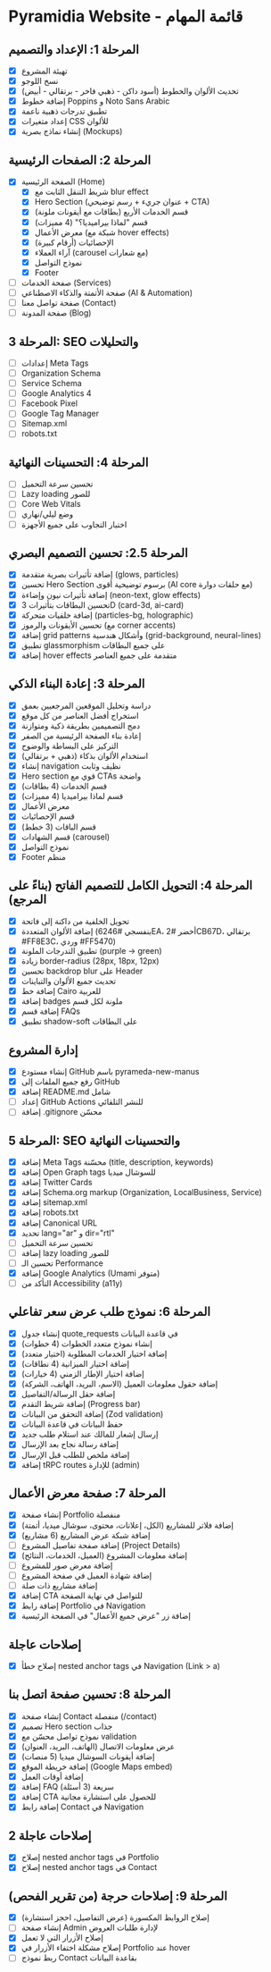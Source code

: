 # Pyramidia Website - قائمة المهام

## المرحلة 1: الإعداد والتصميم
- [x] تهيئة المشروع
- [x] نسخ اللوجو
- [x] تحديث الألوان والخطوط (أسود داكن - ذهبي فاخر - برتقالي - أبيض)
- [x] إضافة خطوط Poppins و Noto Sans Arabic
- [x] تطبيق تدرجات ذهبية ناعمة
- [x] إعداد متغيرات CSS للألوان
- [x] إنشاء نماذج بصرية (Mockups)

## المرحلة 2: الصفحات الرئيسية
- [x] الصفحة الرئيسية (Home)
  - [x] شريط التنقل الثابت مع blur effect
  - [x] Hero Section (عنوان جريء + رسم توضيحي + CTA)
  - [x] قسم الخدمات الأربع (بطاقات مع أيقونات ملونة)
  - [x] قسم "لماذا بيراميديا؟" (4 مميزات)
  - [x] معرض الأعمال (شبكة مع hover effects)
  - [x] الإحصائيات (أرقام كبيرة)
  - [x] آراء العملاء (carousel مع شعارات)
  - [x] نموذج التواصل
  - [x] Footer
- [ ] صفحة الخدمات (Services)
- [ ] صفحة الأتمتة والذكاء الاصطناعي (AI & Automation)
- [ ] صفحة تواصل معنا (Contact)
- [ ] صفحة المدونة (Blog)

## المرحلة 3: SEO والتحليلات
- [ ] إعدادات Meta Tags
- [ ] Organization Schema
- [ ] Service Schema
- [ ] Google Analytics 4
- [ ] Facebook Pixel
- [ ] Google Tag Manager
- [ ] Sitemap.xml
- [ ] robots.txt

## المرحلة 4: التحسينات النهائية
- [ ] تحسين سرعة التحميل
- [ ] Lazy loading للصور
- [ ] Core Web Vitals
- [ ] وضع ليلي/نهاري
- [ ] اختبار التجاوب على جميع الأجهزة

## المرحلة 2.5: تحسين التصميم البصري
- [x] إضافة تأثيرات بصرية متقدمة (glows, particles)
- [x] تحسين Hero Section برسوم توضيحية أقوى (AI core مع حلقات دوارة)
- [x] إضافة تأثيرات نيون وإضاءة (neon-text, glow effects)
- [x] تحسين البطاقات بتأثيرات 3D (card-3d, ai-card)
- [x] إضافة خلفيات متحركة (particles-bg, holographic)
- [x] تحسين الأيقونات والرموز (مع corner accents)
- [x] إضافة grid patterns وأشكال هندسية (grid-background, neural-lines)
- [x] تطبيق glassmorphism على جميع البطاقات
- [x] إضافة hover effects متقدمة على جميع العناصر

## المرحلة 3: إعادة البناء الذكي
- [x] دراسة وتحليل الموقعين المرجعيين بعمق
- [x] استخراج أفضل العناصر من كل موقع
- [x] دمج التصميمين بطريقة ذكية ومتوازنة
- [x] إعادة بناء الصفحة الرئيسية من الصفر
- [x] التركيز على البساطة والوضوح
- [x] استخدام الألوان بذكاء (ذهبي + برتقالي)
- [x] إنشاء navigation نظيف وثابت
- [x] Hero section قوي مع CTAs واضحة
- [x] قسم الخدمات (4 بطاقات)
- [x] قسم لماذا بيراميديا (4 مميزات)
- [x] معرض الأعمال
- [x] قسم الإحصائيات
- [x] قسم الباقات (3 خطط)
- [x] قسم الشهادات (carousel)
- [x] نموذج التواصل
- [x] Footer منظم

## المرحلة 4: التحويل الكامل للتصميم الفاتح (بناءً على المرجع)
- [x] تحويل الخلفية من داكنة إلى فاتحة
- [x] إضافة الألوان المتعددة (بنفسجي #6246EA، أخضر #2CB67D، برتقالي #FF8E3C، وردي #FF5470)
- [x] تطبيق التدرجات الملونة (purple → green)
- [x] زيادة border-radius (28px, 18px, 12px)
- [x] تحسين backdrop blur على Header
- [x] تحديث جميع الألوان والتباينات
- [x] إضافة خط Cairo للعربية
- [x] إضافة badges ملونة لكل قسم
- [x] إضافة قسم FAQs
- [x] تطبيق shadow-soft على البطاقات

## إدارة المشروع
- [x] إنشاء مستودع GitHub باسم pyrameda-new-manus
- [x] رفع جميع الملفات إلى GitHub
- [x] إضافة README.md شامل
- [ ] إعداد GitHub Actions للنشر التلقائي
- [ ] إضافة .gitignore محسّن

## المرحلة 5: SEO والتحسينات النهائية
- [x] إضافة Meta Tags محسّنة (title, description, keywords)
- [x] إضافة Open Graph tags للسوشال ميديا
- [x] إضافة Twitter Cards
- [x] إضافة Schema.org markup (Organization, LocalBusiness, Service)
- [x] إضافة sitemap.xml
- [x] إضافة robots.txt
- [x] إضافة Canonical URL
- [x] تحديد lang="ar" و dir="rtl"
- [ ] تحسين سرعة التحميل
- [ ] إضافة lazy loading للصور
- [ ] تحسين الـ Performance
- [x] إضافة Google Analytics (Umami متوفر)
- [ ] التأكد من Accessibility (a11y)

## المرحلة 6: نموذج طلب عرض سعر تفاعلي
- [x] إنشاء جدول quote_requests في قاعدة البيانات
- [x] إنشاء نموذج متعدد الخطوات (4 خطوات)
- [x] إضافة اختيار الخدمات المطلوبة (اختيار متعدد)
- [x] إضافة اختيار الميزانية (4 نطاقات)
- [x] إضافة اختيار الإطار الزمني (4 خيارات)
- [x] إضافة حقول معلومات العميل (الاسم، البريد، الهاتف، الشركة)
- [x] إضافة حقل الرسالة/التفاصيل
- [x] إضافة شريط التقدم (Progress bar)
- [x] إضافة التحقق من البيانات (Zod validation)
- [x] حفظ البيانات في قاعدة البيانات
- [x] إرسال إشعار للمالك عند استلام طلب جديد
- [x] إضافة رسالة نجاح بعد الإرسال
- [x] إضافة ملخص للطلب قبل الإرسال
- [x] إضافة tRPC routes للإدارة (admin)

## المرحلة 7: صفحة معرض الأعمال
- [x] إنشاء صفحة Portfolio منفصلة
- [x] إضافة فلاتر للمشاريع (الكل، إعلانات، محتوى، سوشال ميديا، أتمتة)
- [x] إضافة شبكة عرض المشاريع (6 مشاريع)
- [ ] إضافة صفحة تفاصيل المشروع (Project Details)
- [x] إضافة معلومات المشروع (العميل، الخدمات، النتائج)
- [ ] إضافة معرض صور للمشروع
- [ ] إضافة شهادة العميل في صفحة المشروع
- [ ] إضافة مشاريع ذات صلة
- [x] إضافة CTA للتواصل في نهاية الصفحة
- [x] إضافة رابط Portfolio في Navigation
- [x] إضافة زر "عرض جميع الأعمال" في الصفحة الرئيسية

## إصلاحات عاجلة
- [x] إصلاح خطأ nested anchor tags في Navigation (Link > a)

## المرحلة 8: تحسين صفحة اتصل بنا
- [x] إنشاء صفحة Contact منفصلة (/contact)
- [x] تصميم Hero section جذاب
- [x] نموذج تواصل محسّن مع validation
- [x] عرض معلومات الاتصال (الهاتف، البريد، العنوان)
- [x] إضافة أيقونات السوشال ميديا (5 منصات)
- [x] إضافة خريطة الموقع (Google Maps embed)
- [x] إضافة أوقات العمل
- [x] إضافة FAQ سريعة (3 أسئلة)
- [x] إضافة CTA للحصول على استشارة مجانية
- [x] إضافة رابط Contact في Navigation

## إصلاحات عاجلة 2
- [x] إصلاح nested anchor tags في Portfolio
- [x] إصلاح nested anchor tags في Contact

## المرحلة 9: إصلاحات حرجة (من تقرير الفحص)
- [x] إصلاح الروابط المكسورة (عرض التفاصيل، احجز استشارة)
- [ ] إنشاء صفحة Admin لإدارة طلبات العروض
- [x] إصلاح الأزرار التي لا تعمل
- [x] إصلاح مشكلة اختفاء الأزرار في Portfolio عند hover
- [ ] ربط نموذج Contact بقاعدة البيانات
